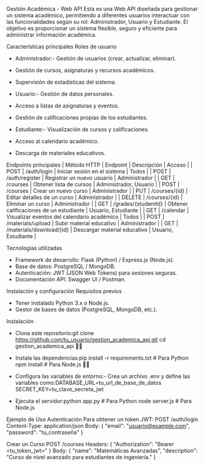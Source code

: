 
Gestión Académica - Web API
Esta es una Web API diseñada para gestionar un sistema académico, permitiendo a diferentes usuarios interactuar con las funcionalidades según su rol: Administrador, Usuario y Estudiante. El objetivo es proporcionar un sistema flexible, seguro y eficiente para administrar información académica.

Características principales
Roles de usuario
- Administrador:- Gestión de usuarios (crear, actualizar, eliminar).
- Gestión de cursos, asignaturas y recursos académicos.
- Supervisión de estadísticas del sistema.

- Usuario:- Gestión de datos personales.
- Acceso a listas de asignaturas y eventos.
- Gestión de calificaciones propias de los estudiantes.

- Estudiante:- Visualización de cursos y calificaciones.
- Acceso al calendario académico.
- Descarga de materiales educativos.



Endpoints principales
| Método HTTP | Endpoint | Descripción | Acceso | 
| POST | /auth/login | Iniciar sesión en el sistema | Todos | 
| POST | /auth/register | Registrar un nuevo usuario | Administrador | 
| GET | /courses | Obtener lista de cursos | Administrador, Usuario | 
| POST | /courses | Crear un nuevo curso | Administrador | 
| PUT | /courses/{id} | Editar detalles de un curso | Administrador | 
| DELETE | /courses/{id} | Eliminar un curso | Administrador | 
| GET | /grades/{studentId} | Obtener calificaciones de un estudiante | Usuario, Estudiante | 
| GET | /calendar | Visualizar eventos del calendario académico | Todos | 
| POST | /materials/upload | Subir material educativo | Administrador | 
| GET | /materials/download/{id} | Descargar material educativo | Usuario, Estudiante | 



Tecnologías utilizadas
- Framework de desarrollo: Flask (Python) / Express.js (Node.js).
- Base de datos: PostgreSQL / MongoDB.
- Autenticación: JWT (JSON Web Tokens) para sesiones seguras.
- Documentación API: Swagger UI / Postman.


Instalación y configuración
Requisitos previos
- Tener instalado Python 3.x o Node.js.
- Gestor de bases de datos (PostgreSQL, MongoDB, etc.).

Instalación
- Clona este repositorio:git clone https://github.com/tu_usuario/gestion_academica_api.git
cd gestion_academica_api

- Instala las dependencias:pip install -r requirements.txt    # Para Python
npm install                        # Para Node.js

- Configura las variables de entorno:- Crea un archivo .env y define las variables como:DATABASE_URL=tu_url_de_base_de_datos
SECRET_KEY=tu_clave_secreta_jwt


- Ejecuta el servidor:python app.py       # Para Python
node server.js      # Para Node.js



Ejemplo de Uso
Autenticación
Para obtener un token JWT:
POST /auth/login
Content-Type: application/json
Body: {
    "email": "usuario@example.com",
    "password": "tu_contraseña"
}


Crear un Curso
POST /courses
Headers: {
    "Authorization": "Bearer <tu_token_jwt>"
}
Body: {
    "name": "Matemáticas Avanzadas",
    "description": "Curso de nivel avanzado para estudiantes de ingeniería."
}


